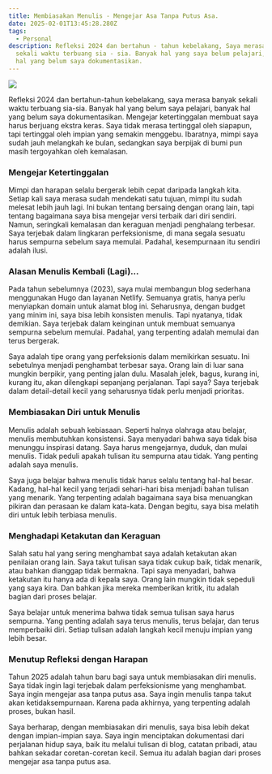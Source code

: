 ```yaml
---
title: Membiasakan Menulis - Mengejar Asa Tanpa Putus Asa.
date: 2025-02-01T13:45:28.280Z
tags:
  - Personal
description: Refleksi 2024 dan bertahun - tahun kebelakang, Saya merasa banyak
  sekali waktu terbuang sia - sia. Banyak hal yang saya belum pelajari, banyak
  hal yang belum saya dokumentasikan.
---
```

![](/img/image-asa.jpg)

Refleksi 2024 dan bertahun-tahun kebelakang, saya merasa banyak sekali waktu terbuang sia-sia. Banyak hal yang belum saya pelajari, banyak hal yang belum saya dokumentasikan. Mengejar ketertinggalan membuat saya harus berjuang ekstra keras. Saya tidak merasa tertinggal oleh siapapun, tapi tertinggal oleh impian yang semakin menggebu. Ibaratnya, mimpi saya sudah jauh melangkah ke bulan, sedangkan saya berpijak di bumi pun masih tergoyahkan oleh kemalasan.

### Mengejar Ketertinggalan

Mimpi dan harapan selalu bergerak lebih cepat daripada langkah kita. Setiap kali saya merasa sudah mendekati satu tujuan, mimpi itu sudah melesat lebih jauh lagi. Ini bukan tentang bersaing dengan orang lain, tapi tentang bagaimana saya bisa mengejar versi terbaik dari diri sendiri. Namun, seringkali kemalasan dan keraguan menjadi penghalang terbesar. Saya terjebak dalam lingkaran perfeksionisme, di mana segala sesuatu harus sempurna sebelum saya memulai. Padahal, kesempurnaan itu sendiri adalah ilusi.

### Alasan Menulis Kembali (Lagi)...

Pada tahun sebelumnya (2023), saya mulai membangun blog sederhana menggunakan Hugo dan layanan Netlify. Semuanya gratis, hanya perlu menyiapkan domain untuk alamat blog ini. Seharusnya, dengan budget yang minim ini, saya bisa lebih konsisten menulis. Tapi nyatanya, tidak demikian. Saya terjebak dalam keinginan untuk membuat semuanya sempurna sebelum memulai. Padahal, yang terpenting adalah memulai dan terus bergerak.

Saya adalah tipe orang yang perfeksionis dalam memikirkan sesuatu. Ini sebetulnya menjadi penghambat terbesar saya. Orang lain di luar sana mungkin berpikir, yang penting jalan dulu. Masalah jelek, bagus, kurang ini, kurang itu, akan dilengkapi sepanjang perjalanan. Tapi saya? Saya terjebak dalam detail-detail kecil yang seharusnya tidak perlu menjadi prioritas.

### Membiasakan Diri untuk Menulis

Menulis adalah sebuah kebiasaan. Seperti halnya olahraga atau belajar, menulis membutuhkan konsistensi. Saya menyadari bahwa saya tidak bisa menunggu inspirasi datang. Saya harus mengejarnya, duduk, dan mulai menulis. Tidak peduli apakah tulisan itu sempurna atau tidak. Yang penting adalah saya menulis.

Saya juga belajar bahwa menulis tidak harus selalu tentang hal-hal besar. Kadang, hal-hal kecil yang terjadi sehari-hari bisa menjadi bahan tulisan yang menarik. Yang terpenting adalah bagaimana saya bisa menuangkan pikiran dan perasaan ke dalam kata-kata. Dengan begitu, saya bisa melatih diri untuk lebih terbiasa menulis.

### Menghadapi Ketakutan dan Keraguan

Salah satu hal yang sering menghambat saya adalah ketakutan akan penilaian orang lain. Saya takut tulisan saya tidak cukup baik, tidak menarik, atau bahkan dianggap tidak bermakna. Tapi saya menyadari, bahwa ketakutan itu hanya ada di kepala saya. Orang lain mungkin tidak sepeduli yang saya kira. Dan bahkan jika mereka memberikan kritik, itu adalah bagian dari proses belajar.

Saya belajar untuk menerima bahwa tidak semua tulisan saya harus sempurna. Yang penting adalah saya terus menulis, terus belajar, dan terus memperbaiki diri. Setiap tulisan adalah langkah kecil menuju impian yang lebih besar.

### Menutup Refleksi dengan Harapan

Tahun 2025 adalah tahun baru bagi saya untuk membiasakan diri menulis. Saya tidak ingin lagi terjebak dalam perfeksionisme yang menghambat. Saya ingin mengejar asa tanpa putus asa. Saya ingin menulis tanpa takut akan ketidaksempurnaan. Karena pada akhirnya, yang terpenting adalah proses, bukan hasil.

Saya berharap, dengan membiasakan diri menulis, saya bisa lebih dekat dengan impian-impian saya. Saya ingin menciptakan dokumentasi dari perjalanan hidup saya, baik itu melalui tulisan di blog, catatan pribadi, atau bahkan sekadar coretan-coretan kecil. Semua itu adalah bagian dari proses mengejar asa tanpa putus asa.